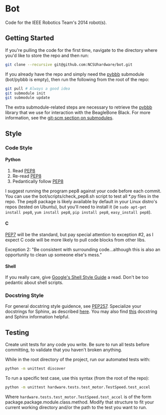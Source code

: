# Bot

Code for the IEEE Robotics Team's 2014 robot(s).

## Getting Started

If you're pulling the code for the first time, navigate to the directory where you'd like to store the repo and then run:

```bash
git clone --recursive git@github.com:NCSUhardware/bot.git
```

If you already have the repo and simply need the [pybbb] submodule (bot/pybbb is empty), then run the following from the root of the repo:

```bash
git pull # Always a good idea
git submodule init
git submodule update
```

The extra submodule-related steps are necessary to retrieve the [pybbb] library that we use for interaction with the BeagleBone Black. For more information, see the [git-scm section on submodules].


## Style

### Code Style

#### Python

1. Read [PEP8]
2. Re-read [PEP8]
3. Pedantically follow [PEP8]

I suggest running the program pep8 against your code before each commit. You can use the bot/scripts/check_pep8.sh script to test all *.py files in the repo. The pep8 package is likely available by default in your Linux distro's repos (tested on Ubuntu), but you'll need to install it (ie `sudo apt-get install pep8`, `yum install pep8`, `pip install pep8`, `easy_install pep8`).

#### C

[PEP7] will be the standard, but pay special attention to exception #2, as I expect C code will be more likely to pull code blocks from other libs.

Exception 2: "Be consistent with surrounding code...although this is also an opportunity to clean up someone else's mess."

#### Shell

If you really care, give [Google's Shell Style Guide][1] a read. Don't be too pedantic about shell scripts.

### Docstring Style

For general docstring style guidence, see [PEP257]. Specialize your docstrings for Sphinx, as described [here][2]. You may also find [this][3] docstring and Sphinx information helpful.

## Testing

Create unit tests for any code you write. Be sure to run all tests before committing, to validate that you haven't broken anything.

While in the root directory of the project, run our automated tests with:

```bash
python -m unittest discover
```

To run a specific test case, use this syntax (from the root of the repo):

```bash
python -m unittest hardware.tests.test_motor.TestSpeed.test_accel
```

Where `hardware.tests.test_motor.TestSpeed.test_accel` is of the form package.package.module.class.method. Modify that structure to fit your current working directory and/or the path to the test you want to run.

[pybbb]: https://github.com/NCSUhardware/pybbb
[git-scm section on submodules]: http://git-scm.com/book/en/Git-Tools-Submodules#Cloning-a-Project-with-Submodules
[PEP8]: http://www.python.org/dev/peps/pep-0008/
[PEP7]: http://www.python.org/dev/peps/pep-0007/
[1]: https://google-styleguide.googlecode.com/svn/trunk/shell.xml
[2]: http://pythonhosted.org/an_example_pypi_project/sphinx.html#full-code-example
[3]: http://stackoverflow.com/questions/5334531/python-documentation-standard-for-docstring
[PEP257]: http://www.python.org/dev/peps/pep-0257/

